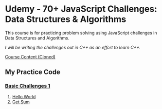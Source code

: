 # Udemy - 70+ JavaScript Challenges: Data Structures & Algorithms

This course is for practicing problem solving using JavaScript challenges in Data Structures and Algorithms.

_I will be writing the challenges out in C++ as an effort to learn C++._

[Course Content (Cloned)](./course-content/traversy-js-challenges/)

## My Practice Code

### [Basic Challenges 1](./my-practice/01-basic-challenges-1/)

1. [Hello World](./my-practice/01-basic-challenges-1/01-hello-world/)
2. [Get Sum](./my-practice/01-basic-challenges-1/02-get-sum/)
